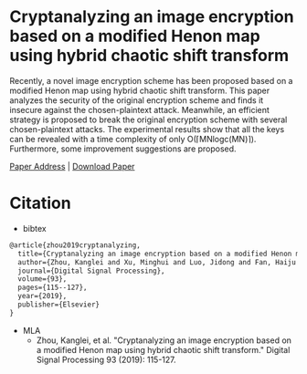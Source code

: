 # Cryptanalyzing an image encryption based on a modified Henon map using hybrid chaotic shift transform

Recently, a novel image encryption scheme has been proposed based on a modified Henon map using hybrid chaotic shift transform. This paper analyzes the security of the original encryption scheme and finds it insecure against the chosen-plaintext attack. Meanwhile, an efficient strategy is proposed to break the original encryption scheme with several chosen-plaintext attacks. The experimental results show that all the keys can be revealed with a time complexity of only O(⌈MNlogc⁡(MN)⌉). Furthermore, some improvement suggestions are proposed.

[Paper Address](https://www.sciencedirect.com/science/article/pii/S105120041930106X) | [Download Paper](https://sci-hub.se/https://www.sciencedirect.com/science/article/pii/S0030399219309648)

# Citation

- bibtex

```tex
@article{zhou2019cryptanalyzing,
  title={Cryptanalyzing an image encryption based on a modified Henon map using hybrid chaotic shift transform},
  author={Zhou, Kanglei and Xu, Minghui and Luo, Jidong and Fan, Haiju and Li, Ming},
  journal={Digital Signal Processing},
  volume={93},
  pages={115--127},
  year={2019},
  publisher={Elsevier}
}
```

- MLA
  - Zhou, Kanglei, et al. "Cryptanalyzing an image encryption based on a modified Henon map using hybrid chaotic shift transform." Digital Signal Processing 93 (2019): 115-127.


